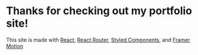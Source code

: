 # Thanks for checking out my portfolio site!

This site is made with [React](https://reactjs.org/), [React Router](https://reactrouter.com/), [Styled Components](https://styled-components.com/), and [Framer Motion](https://www.framer.com/motion/)
